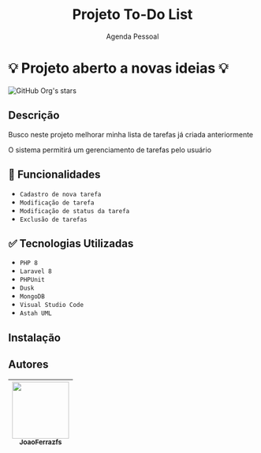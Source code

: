 <h1 align="center"> Projeto To-Do List</h1>
<p align="center"> Agenda Pessoal</p>


# :bulb: Projeto aberto a novas ideias :bulb:

![GitHub Org's stars](https://img.shields.io/github/stars/JoaoFerrazfs?style=social)

## Descrição

Busco neste projeto melhorar minha lista de tarefas já criada anteriormente  

O sistema permitirá um gerenciamento de tarefas pelo usuário

## :memo: Funcionalidades

- `Cadastro de nova tarefa`
- `Modificação de tarefa`
- `Modificação de status da tarefa`
- `Exclusão de tarefas`

## :white_check_mark: Tecnologias Utilizadas
- `PHP 8`
- `Laravel 8`
- `PHPUnit`
- `Dusk`
- `MongoDB`
- `Visual Studio Code`
- `Astah UML` 


## Instalação

## Autores

| [<img src="https://avatars.githubusercontent.com/u/50000291?v=4" width=115><br><sub>JoaoFerrazfs</sub>](https://github.com/JoaoFerrazfs) 
| :---: |
